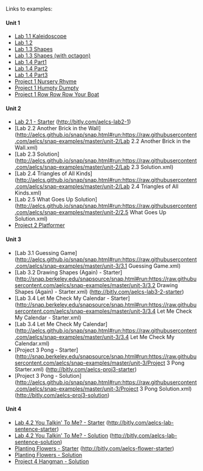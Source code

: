Links to examples:

#### Unit 1
- [Lab 1.1 Kaleidoscope](http://aelcs.github.io/snap/snap.html#run:https://raw.githubusercontent.com/aelcs/snap-examples/master/unit-1/lab1.1-kaleidoscope.xml)
- [Lab 1.2](http://aelcs.github.io/snap/snap.html#run:https://raw.githubusercontent.com/aelcs/snap-examples/master/unit-1/lab1.2.xml)
- [Lab 1.3 Shapes](http://aelcs.github.io/snap/snap.html#run:https://raw.githubusercontent.com/aelcs/snap-examples/master/unit-1/lab1.3-shapes.xml)
- [Lab 1.3 Shapes (with octagon)](http://aelcs.github.io/snap/snap.html#run:https://raw.githubusercontent.com/aelcs/snap-examples/master/unit-1/lab1.3-shapes-octagon.xml)
- [Lab 1.4 Part1](http://aelcs.github.io/snap/snap.html#run:https://raw.githubusercontent.com/aelcs/snap-examples/master/unit-1/lab1.4-part1.xml)
- [Lab 1.4 Part2](http://aelcs.github.io/snap/snap.html#run:https://raw.githubusercontent.com/aelcs/snap-examples/master/unit-1/lab1.4-part2.xml)
- [Lab 1.4 Part3](http://aelcs.github.io/snap/snap.html#run:https://raw.githubusercontent.com/aelcs/snap-examples/master/unit-1/lab1.4-part3.xml)
- [Project 1 Nursery Rhyme](http://aelcs.github.io/snap/snap.html#run:https://raw.githubusercontent.com/aelcs/snap-examples/master/unit-1/project1-nursery_rhyme.xml)
- [Project 1 Humpty Dumpty](http://aelcs.github.io/snap/snap.html#run:https://raw.githubusercontent.com/aelcs/snap-examples/master/unit-1/Project.1.Humpty.Dumpty.xml)
- [Project 1 Row Row Row Your Boat](http://aelcs.github.io/snap/snap.html#run:https://raw.githubusercontent.com/aelcs/snap-examples/master/unit-1/Project.1.Row.Row.Row.Your.Boat.xml)

#### Unit 2
- [Lab 2.1 - Starter](http://snap.berkeley.edu/snapsource/snap.html#run:https://raw.githubusercontent.com/aelcs/snap-examples/master/unit-2/Lab%202.1%20Starter.xml) (http://bitly.com/aelcs-lab2-1)
- [Lab 2.2 Another Brick in the Wall](http://aelcs.github.io/snap/snap.html#run:https://raw.githubusercontent.com/aelcs/snap-examples/master/unit-2/Lab 2.2 Another Brick in the Wall.xml)
- [Lab 2.3 Solution](http://aelcs.github.io/snap/snap.html#run:https://raw.githubusercontent.com/aelcs/snap-examples/master/unit-2/Lab 2.3 Solution.xml)
- [Lab 2.4 Triangles of All Kinds](http://aelcs.github.io/snap/snap.html#run:https://raw.githubusercontent.com/aelcs/snap-examples/master/unit-2/Lab 2.4 Triangles of All Kinds.xml)
- [Lab 2.5 What Goes Up Solution](http://aelcs.github.io/snap/snap.html#run:https://raw.githubusercontent.com/aelcs/snap-examples/master/unit-2/2.5 What Goes Up Solution.xml)
- [Project 2 Platformer](http://aelcs.github.io/snap/snap.html#run:https://raw.githubusercontent.com/aelcs/snap-examples/master/unit-2/project1-platformer.xml)

#### Unit 3
- [Lab 3.1 Guessing Game](http://aelcs.github.io/snap/snap.html#run:https://raw.githubusercontent.com/aelcs/snap-examples/master/unit-3/3.1 Guessing Game.xml)
- [Lab 3.2 Drawing Shapes (Again) - Starter](http://snap.berkeley.edu/snapsource/snap.html#run:https://raw.githubusercontent.com/aelcs/snap-examples/master/unit-3/3.2 Drawing Shapes (Again) - Starter.xml) (http://bitly.com/aelcs-lab3-2-starter)
- [Lab 3.4 Let Me Check My Calendar - Starter](http://snap.berkeley.edu/snapsource/snap.html#run:https://raw.githubusercontent.com/aelcs/snap-examples/master/unit-3/3.4 Let Me Check My Calendar - Starter.xml)
- [Lab 3.4 Let Me Check My Calendar](http://aelcs.github.io/snap/snap.html#run:https://raw.githubusercontent.com/aelcs/snap-examples/master/unit-3/3.4 Let Me Check My Calendar.xml)
- [Project 3 Pong - Starter](http://snap.berkeley.edu/snapsource/snap.html#run:https://raw.githubusercontent.com/aelcs/snap-examples/master/unit-3/Project 3 Pong Starter.xml) (http://bitly.com/aelcs-proj3-starter)
- [Project 3 Pong - Solution](http://aelcs.github.io/snap/snap.html#run:https://raw.githubusercontent.com/aelcs/snap-examples/master/unit-3/Project 3 Pong Solution.xml) (http://bitly.com/aelcs-proj3-solution)

#### Unit 4
- [Lab 4.2 You Talkin' To Me? - Starter](http://snap.berkeley.edu/snapsource/snap.html#run:https://raw.githubusercontent.com/aelcs/snap-examples/master/unit-4/Sentence%20Generator%20(Starter).xml) (http://bitly.com/aelcs-lab-sentence-starter)
- [Lab 4.2 You Talkin' To Me? - Solution](http://aelcs.github.io/snap/snap.html#run:https://raw.githubusercontent.com/aelcs/snap-examples/master/unit-4/Sentence%20Generator%20(Solution).xml) (http://bitly.com/aelcs-lab-sentence-solution)
- [Planting Flowers - Starter](http://snap.berkeley.edu/snapsource/snap.html#run:https://raw.githubusercontent.com/aelcs/snap-examples/master/unit-4/flowers%20(starter).xml) (http://bitly.com/aelcs-flower-starter)
- [Planting Flowers - Solution](http://aelcs.github.io/snap/snap.html#run:https://raw.githubusercontent.com/aelcs/snap-examples/master/unit-4/flowers%20(solution).xml)
- [Project 4 Hangman - Solution](http://aelcs.github.io/snap/snap.html#run:https://raw.githubusercontent.com/aelcs/snap-examples/master/unit-4/Hangman.xml)

